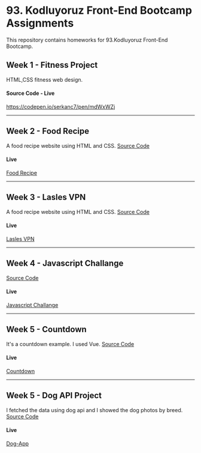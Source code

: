 # 93. Kodluyoruz Front-End Bootcamp Assignments
This repository contains homeworks for 93.Kodluyoruz Front-End Bootcamp.
## Week 1 - Fitness Project
HTML,CSS fitness web design.
#### Source Code - Live
https://codepen.io/serkanc7/pen/mdWxWZj

---
## Week 2 - Food Recipe
A food recipe website using HTML and CSS.
[Source Code](https://github.com/serkanc7/Kodluyoruz-Front-end-Bootcamp/tree/main/week2-food-recipe)
#### Live
[Food Recipe](https://food-recipe-web.netlify.app/)

---
## Week 3 - Lasles VPN
A food recipe website using HTML and CSS.
[Source Code](https://github.com/serkanc7/Lasles-VPN)
#### Live
[Lasles VPN](https://lasles-vpn-e.netlify.app/#)

---
## Week 4 - Javascript Challange
[Source Code](https://github.com/serkanc7/Kodluyoruz-Front-end-Bootcamp/tree/main/week4-javascript-challange)
#### Live
[Javascript Challange](https://js-data-challange.netlify.app)

---
## Week 5 - Countdown
It's a countdown example. I used Vue.
[Source Code](https://github.com/serkanc7/countdown)
#### Live
[Countdown](https://countdown-vue3.netlify.app/)

---
## Week 5 - Dog API Project
I fetched the data using dog api and I showed the dog photos by breed.
[Source Code](https://github.com/serkanc7/dog-api-project)
#### Live
[Dog-App](https://dog-api-project.netlify.app/)

